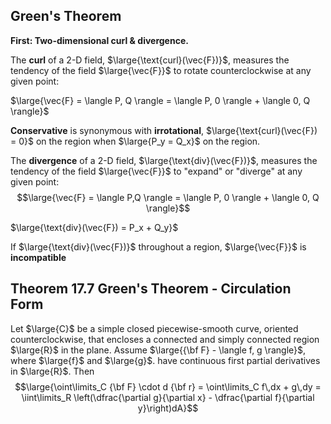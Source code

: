 ## Green's Theorem

**First: Two-dimensional curl & divergence.**

The **curl** of a 2-D field, $\large{\text{curl}(\vec{F})}$, measures the tendency of the field $\large{\vec{F}}$ to rotate counterclockwise at any given point:

$\large{\vec{F} = \langle P, Q \rangle = \langle P, 0 \rangle + \langle 0, Q \rangle}$

**Conservative** is synonymous with **irrotational**, $\large{\text{curl}(\vec{F}) = 0}$ on the region when $\large{P_y = Q_x}$ on the region.

The **divergence** of a 2-D field, $\large{\text{div}(\vec{F})}$, measures the tendency of the field $\large{\vec{F}}$ to "expand" or "diverge" at any given point:
$$\large{\vec{F} = \langle P,Q \rangle = \langle P, 0 \rangle + \langle 0, Q \rangle}$$

$\large{\text{div}(\vec{F}) = P_x + Q_y}$

If $\large{\text{div}(\vec{F})}$ throughout a region, $\large{\vec{F}}$ is **incompatible**

## Theorem 17.7 Green's Theorem - Circulation Form
Let $\large{C}$ be a simple closed piecewise-smooth curve, oriented counterclockwise, that encloses a connected and simply connected region $\large{R}$ in the plane. Assume $\large{{\bf F} - \langle f, g \rangle}$, where $\large{f}$ and $\large{g}$. have continuous first partial derivatives in $\large{R}$. Then
$$\large{\oint\limits_C {\bf F} \cdot d {\bf r} = \oint\limits_C f\,dx + g\,dy = \iint\limits_R \left(\dfrac{\partial g}{\partial x} - \dfrac{\partial f}{\partial y}\right)dA}$$
